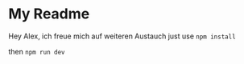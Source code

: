 # My Readme
Hey Alex, ich freue mich auf weiteren Austauch
just use
`npm install`

then
`npm run dev`